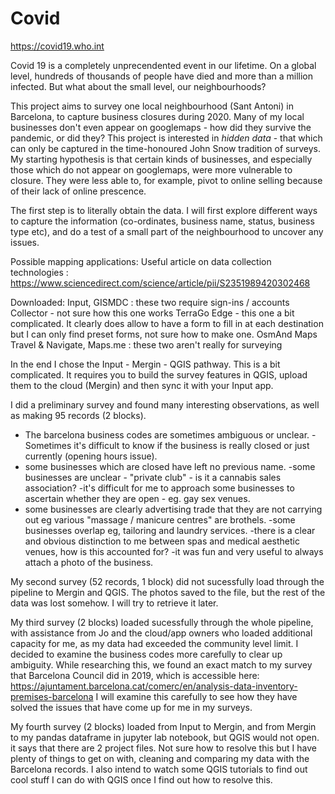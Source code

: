 # Covid

https://covid19.who.int

Covid 19 is a completely unprecendented event in our lifetime. On a global level, hundreds of thousands of people have died and more than a million infected. But what about the small level, our neighbourhoods? 

This project aims to survey one local neighbourhood (Sant Antoni) in Barcelona, to capture business closures during 2020. Many of my local businesses don't even appear on googlemaps - how did they survive the pandemic, or did they? This project is interested in *hidden data* - that which can only be captured in the time-honoured John Snow tradition of surveys. My starting hypothesis is that certain kinds of businesses, and especially those which do not appear on googlemaps, were more vulnerable to closure. They were less able to, for example, pivot to online selling because of their lack of online prescence. 

The first step is to literally obtain the data. I will first explore different ways to capture the information (co-ordinates, business name, status, business type etc), and do a test of a small part of the neighbourhood to uncover any issues. 

Possible mapping applications: 
Useful article on data collection technologies  : https://www.sciencedirect.com/science/article/pii/S2351989420302468

Downloaded:  Input,  GISMDC : these two require sign-ins / accounts 
Collector - not sure how this one works 
TerraGo Edge - this one a bit complicated. It clearly does allow to have a form to fill in at each destination but I can only find preset forms, not sure how to make one. 
OsmAnd Maps Travel & Navigate, Maps.me : these two aren't really for surveying 

In the end I chose the Input - Mergin - QGIS pathway. This is a bit complicated. It requires you to build the survey features in QGIS, upload them to the cloud (Mergin) and then sync it with your Input app. 

I did a preliminary survey and found many interesting observations, as well as making 95 records (2 blocks). 
- The barcelona business codes are sometimes ambiguous or unclear. 
-Sometimes it's difficult to know if the business is really closed or just currently (opening hours issue).
- some businesses which are closed have left no previous name. 
-some businesses are unclear - "private club" - is it a cannabis sales association? 
-it's difficult for me to approach some businesses to ascertain whether they are open - eg. gay sex venues. 
- some businesses are clearly advertising trade that they are not carrying out eg various "massage / manicure centres" are brothels. 
-some businesses overlap eg, tailoring and laundry services.
-there is a clear and obvious distinction to me between spas and medical aesthetic venues, how is this accounted for? 
-it was fun and very useful to always attach a photo of the business. 

My second survey (52 records, 1 block) did not sucessfully load through the pipeline to Mergin and QGIS. The photos saved to the file, but the rest of the data was lost somehow. I will try to retrieve it later. 

My third survey (2 blocks) loaded sucessfully through the whole pipeline, with assistance from Jo and the cloud/app owners who loaded additional capacity for me, as my data had exceeded the community level limit. I decided to examine the business codes more carefully to clear up ambiguity. While researching this, we found an exact match to my survey that Barcelona Council did in 2019, which is accessible here: 
https://ajuntament.barcelona.cat/comerc/en/analysis-data-inventory-premises-barcelona
I will examine this carefully to see how they have solved the issues that have come up for me in my surveys. 

My fourth survey (2 blocks) loaded from Input to Mergin, and from Mergin to my pandas dataframe in jupyter lab notebook, but QGIS would not open. it says that there are 2 project files. Not sure how to resolve this but I have plenty of things to get on with, cleaning and comparing my data with the Barcelona records. I also intend to watch some QGIS tutorials to find out cool stuff I can do with QGIS once I find out how to resolve this. 
